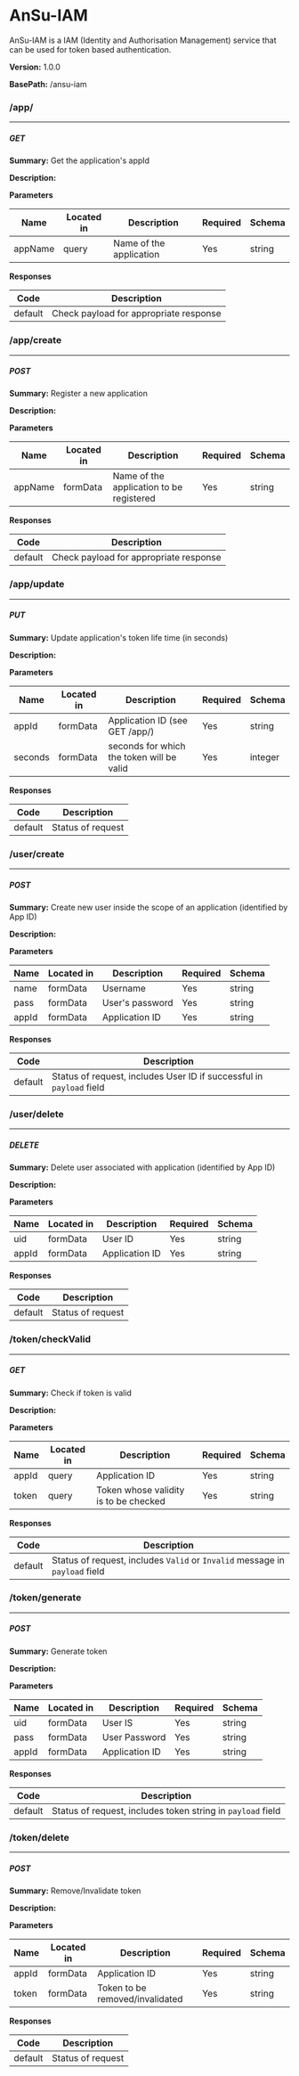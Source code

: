 AnSu-IAM
========
AnSu-IAM is a IAM (Identity and Authorisation Management) service that can be used for token based authentication.

**Version:** 1.0.0

**BasePath:** /ansu-iam

### /app/
---
##### ***GET***
**Summary:** Get the application's appId

**Description:** 

**Parameters**

| Name | Located in | Description | Required | Schema |
| ---- | ---------- | ----------- | -------- | ---- |
| appName | query | Name of the application | Yes | string |

**Responses**

| Code | Description |
| ---- | ----------- |
| default | Check payload for appropriate response |

### /app/create
---
##### ***POST***
**Summary:** Register a new application

**Description:** 

**Parameters**

| Name | Located in | Description | Required | Schema |
| ---- | ---------- | ----------- | -------- | ---- |
| appName | formData | Name of the application to be registered | Yes | string |

**Responses**

| Code | Description |
| ---- | ----------- |
| default | Check payload for appropriate response |

### /app/update
---
##### ***PUT***
**Summary:** Update application's token life time (in seconds)

**Description:** 

**Parameters**

| Name | Located in | Description | Required | Schema |
| ---- | ---------- | ----------- | -------- | ---- |
| appId | formData | Application ID (see GET /app/) | Yes | string |
| seconds | formData | seconds for which the token will be valid | Yes | integer |

**Responses**

| Code | Description |
| ---- | ----------- |
| default | Status of request |

### /user/create
---
##### ***POST***
**Summary:** Create new user inside the scope of an application (identified by App ID)

**Description:** 

**Parameters**

| Name | Located in | Description | Required | Schema |
| ---- | ---------- | ----------- | -------- | ---- |
| name | formData | Username | Yes | string |
| pass | formData | User's password | Yes | string |
| appId | formData | Application ID | Yes | string |

**Responses**

| Code | Description |
| ---- | ----------- |
| default | Status of request, includes User ID if successful in `payload` field |

### /user/delete
---
##### ***DELETE***
**Summary:** Delete user associated with application (identified by App ID)

**Description:** 

**Parameters**

| Name | Located in | Description | Required | Schema |
| ---- | ---------- | ----------- | -------- | ---- |
| uid | formData | User ID | Yes | string |
| appId | formData | Application ID | Yes | string |

**Responses**

| Code | Description |
| ---- | ----------- |
| default | Status of request |

### /token/checkValid
---
##### ***GET***
**Summary:** Check if token is valid

**Description:** 

**Parameters**

| Name | Located in | Description | Required | Schema |
| ---- | ---------- | ----------- | -------- | ---- |
| appId | query | Application ID | Yes | string |
| token | query | Token whose validity is to be checked | Yes | string |

**Responses**

| Code | Description |
| ---- | ----------- |
| default | Status of request, includes `Valid` or `Invalid` message in `payload` field |

### /token/generate
---
##### ***POST***
**Summary:** Generate token

**Description:** 

**Parameters**

| Name | Located in | Description | Required | Schema |
| ---- | ---------- | ----------- | -------- | ---- |
| uid | formData | User IS | Yes | string |
| pass | formData | User Password | Yes | string |
| appId | formData | Application ID | Yes | string |

**Responses**

| Code | Description |
| ---- | ----------- |
| default | Status of request, includes token string in `payload` field |

### /token/delete
---
##### ***POST***
**Summary:** Remove/Invalidate token

**Description:** 

**Parameters**

| Name | Located in | Description | Required | Schema |
| ---- | ---------- | ----------- | -------- | ---- |
| appId | formData | Application ID | Yes | string |
| token | formData | Token to be removed/invalidated | Yes | string |

**Responses**

| Code | Description |
| ---- | ----------- |
| default | Status of request |
